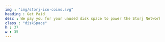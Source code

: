 ```yaml
---
img : "img/storj-ico-coins.svg"
heading : Get Paid
desc : We pay you for your unused disk space to power the Storj Network and securely store encrypted data from Tardigrade cloud storage users.
class : "diskSpace"
h : 37
w : 35
---
```


